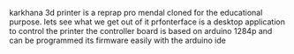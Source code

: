 karkhana 3d printer is a reprap pro mendal cloned for the educational purpose.
lets see what we get out of it 
prfonterface is a desktop application to control the printer 
the controller board is based on arduino 1284p and can be programmed its firmware easily with the arduino ide 

